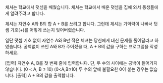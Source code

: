 체셔는 학교에서 덧셈을 배웠습니다. 체셔는 학교에서 배운 덧셈을 집에 와서 동생들에게 알려주려고 합니다.

체셔는 자연수 A와 B의 합 A + B를 쓰려고 합니다. 그런데 체셔는 기억력이 나빠서 덧셈 기호(+)를 어떻게 쓰는지 잊어버렸습니다.

일단 덧셈 기호 없이 자연수 A와 B만 적은 체셔는 당신에게 대신 문제를 풀어달라고 하였습니다. 공백없이 쓰인 A와 B가 주어졌을 때, A + B의 값을 구하는 프로그램을 작성하세요.

[입력]
자연수 A, B를 첫 번째 줄에 입력합니다. 단, 두 수의 사이에는 공백이 들어가지 않습니다.
(0 < A, B ≤ 10)
(0<A,B≤10)
두 수의 앞에 불필요한 0이 붙는 경우는 없습니다.
[출력]
A + B의 값을 출력합니다.
